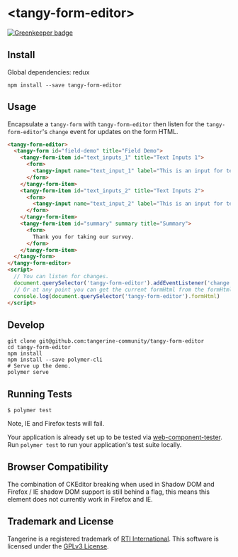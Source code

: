 # \<tangy-form-editor\>

[![Greenkeeper badge](https://badges.greenkeeper.io/Tangerine-Community/tangy-form-editor.svg)](https://greenkeeper.io/)

## Install
Global dependencies: redux

```
npm install --save tangy-form-editor
```

## Usage
Encapsulate a `tangy-form` with `tangy-form-editor` then listen for the `tangy-form-editor`'s `change` event for updates on the form HTML.

```html
<tangy-form-editor>
  <tangy-form id="field-demo" title="Field Demo">
    <tangy-form-item id="text_inputs_1" title="Text Inputs 1">
      <form>
        <tangy-input name="text_input_1" label="This is an input for text." type="text"></tangy-input>
      </form>
    </tangy-form-item>
    <tangy-form-item id="text_inputs_2" title="Text Inputs 2">
      <form>
        <tangy-input name="text_input_2" label="This is an input for text that is required." type="text" error-message="This is required." required></tangy-input>
      </form>
    </tangy-form-item> 
    <tangy-form-item id="summary" summary title="Summary">
      <form>
        Thank you for taking our survey.
      </form>
    </tangy-form-item> 
  </tangy-form>
</tangy-form-editor>
<script>
  // You can listen for changes.
  document.querySelector('tangy-form-editor').addEventListener('change', event => console.log(event.detail))
  // Or at any point you can get the current formHtml from the formHtml property.
  console.log(document.querySelector('tangy-form-editor').formHtml)
</script>
```

## Develop
```
git clone git@github.com:tangerine-community/tangy-form-editor
cd tangy-form-editor
npm install
npm install --save polymer-cli
# Serve up the demo.
polymer serve
```

## Running Tests

```
$ polymer test
```
Note, IE and Firefox tests will fail.

Your application is already set up to be tested via [web-component-tester](https://github.com/Polymer/web-component-tester). Run `polymer test` to run your application's test suite locally.

## Browser Compatibility
The combination of CKEditor breaking when used in Shadow DOM and Firefox / IE shadow DOM support is still behind a flag, this means this element does not currently work in Firefox and IE.

## Trademark and License
Tangerine is a registered trademark of [RTI International](https://rti.org). This software is licensed under the [GPLv3 License](https://www.gnu.org/licenses/gpl-3.0.en.html).
